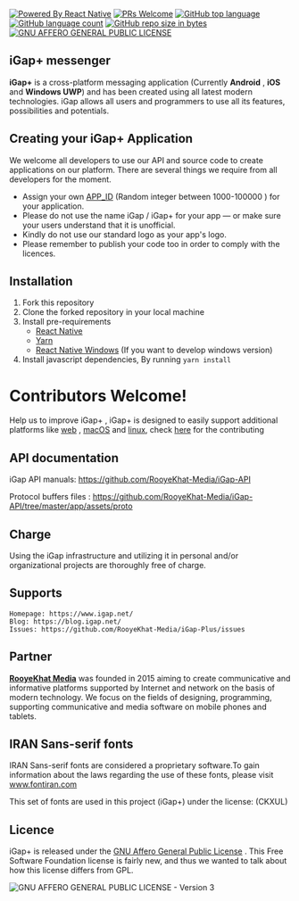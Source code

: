 [![Powered By React Native](https://img.shields.io/badge/PoweredBy-ReactNative-blue.svg)](https://facebook.github.io/react-native/)
[![PRs Welcome](https://img.shields.io/badge/PRs-welcome-brightgreen.svg)](https://github.com/RooyeKhat-Media/iGap-Plus/pulls)
[![GitHub top language](https://img.shields.io/github/languages/top/RooyeKhat-Media/iGap-Plus.svg)](#)
[![GitHub language count](https://img.shields.io/github/languages/count/RooyeKhat-Media/iGap-Plus.svg)](#)
[![GitHub repo size in bytes](https://img.shields.io/github/repo-size/RooyeKhat-Media/iGap-Plus.svg)](#)
[![GNU AFFERO GENERAL PUBLIC LICENSE](https://img.shields.io/github/license/RooyeKhat-Media/iGap-Plus.svg)](LICENSE)

## iGap+ messenger
**iGap+** is a cross-platform messaging application (Currently **Android** , **iOS** and **Windows UWP**) and has been created using all latest modern technologies. iGap allows all users and programmers to use all its features, possibilities and potentials.

## Creating your iGap+ Application
We welcome all developers to use our API and source code to create applications on our platform. There are several things we require from all developers for the moment.

* Assign your own [APP_ID](https://github.com/RooyeKhat-Media/iGap-Plus/blob/master/src/constants/configs.js#L6) (Random integer between 1000-100000 ) for your application.
* Please do not use the name iGap / iGap+ for your app — or make sure your users understand that it is unofficial.
* Kindly do not use our standard logo as your app's logo.
* Please remember to publish your code too in order to comply with the licences.

## Installation
1. Fork this repository
2. Clone the forked repository in your local machine
3. Install pre-requirements
   * [React Native](https://facebook.github.io/react-native/docs/getting-started.html)
   * [Yarn](https://yarnpkg.com/lang/en/docs/install)
   * [React Native Windows](https://github.com/Microsoft/react-native-windows/blob/master/docs/GettingStarted.md) (If you want to develop windows version)
4. Install javascript dependencies, By running `yarn install`

# Contributors Welcome!
Help us to improve iGap+ , iGap+ is designed to easily support additional platforms like [web](https://github.com/necolas/react-native-web) , [macOS](https://github.com/ptmt/react-native-macos) and [linux](https://github.com/status-im/react-native-desktop), check [here](https://github.com/RooyeKhat-Media/iGap-Plus/labels/contributors-welcome) for the contributing  

## API documentation
iGap API manuals: https://github.com/RooyeKhat-Media/iGap-API

Protocol buffers files : https://github.com/RooyeKhat-Media/iGap-API/tree/master/app/assets/proto


## Charge
Using the iGap infrastructure and utilizing it in personal and/or organizational projects are thoroughly free of charge.

## Supports

    Homepage: https://www.igap.net/
    Blog: https://blog.igap.net/
    Issues: https://github.com/RooyeKhat-Media/iGap-Plus/issues

## Partner
**[RooyeKhat Media](https://rooyekhat.co/en)** was founded in 2015 aiming to create communicative and informative platforms supported by Internet and network on the basis of modern technology. We focus on the fields of designing, programming, supporting communicative and media software on mobile phones and tablets.

## IRAN Sans-serif fonts
IRAN Sans-serif fonts are considered a proprietary software.To gain information about the laws regarding the use of these fonts, please visit www.fontiran.com 

This set of fonts are used in this project (iGap+) under the license: (CKXUL)

## Licence
iGap+ is released under the [GNU Affero General Public License](LICENSE) . This Free Software Foundation license is fairly new, and thus we wanted to talk about how this license differs from GPL.

![GNU AFFERO GENERAL PUBLIC LICENSE - Version 3](https://www.gnu.org/graphics/agplv3-88x31.png)